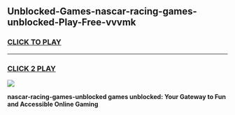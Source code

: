
## Unblocked-Games-nascar-racing-games-unblocked-Play-Free-vvvmk
<h3>
<a href="https://premium76.site?title=nascar-racing-games-unblocked&ref=22A">CLICK TO PLAY</a></h3>
<hr>

<h3>
<a href="https://premium76.site?title=nascar-racing-games-unblocked&ref=22A">CLICK 2 PLAY</a>
  
</h3>

<a href="https://premium76.site?title=nascar-racing-games-unblocked&ref=22A"><img src="https://clearcache.store/games.png"></a>


**nascar-racing-games-unblocked games unblocked: Your Gateway to Fun and Accessible Online Gaming**
